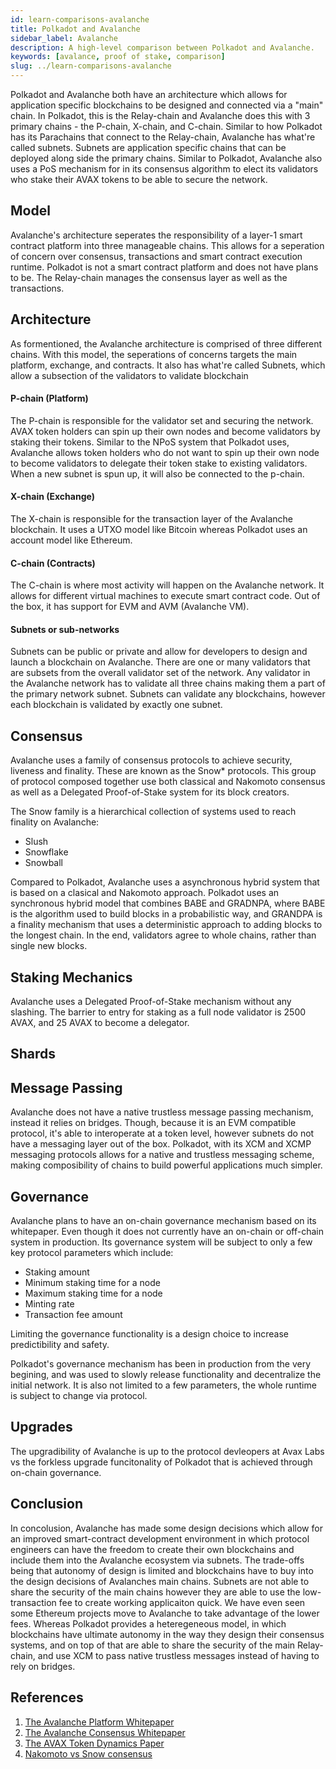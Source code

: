```yaml
---
id: learn-comparisons-avalanche
title: Polkadot and Avalanche
sidebar_label: Avalanche
description: A high-level comparison between Polkadot and Avalanche.
keywords: [avalance, proof of stake, comparison]
slug: ../learn-comparisons-avalanche
---
```


<!-- TODO: Add links -->

Polkadot and Avalanche both have an architecture which allows for application specific blockchains to be designed and connected via a "main" chain. In Polkadot, this is the Relay-chain and Avalanche does this with 3 primary chains - the P-chain, X-chain, and C-chain. Similar to how Polkadot has its Parachains that connect to the Relay-chain, Avalanche has what're called subnets. Subnets are application specific chains that can be deployed along side the primary chains. Similar to Polkadot, Avalanche also uses a PoS mechanism for in its consensus algorithm to elect its validators who stake their AVAX tokens to be able to secure the network.

## Model

Avalanche's architecture seperates the responsibility of a layer-1 smart contract platform into three manageable chains. This allows for a seperation of concern over consensus, transactions and smart contract execution runtime. Polkadot is not a smart contract platform and does not have plans to be. The Relay-chain manages the consensus layer as well as the transactions.

## Architecture

As formentioned, the Avalanche architecture is comprised of three different chains. With this model, the seperations of concerns targets the main platform, exchange, and contracts. It also has what're called Subnets, which allow a subsection of the validators to validate blockchain

#### P-chain (Platform)

The P-chain is responsible for the validator set and securing the network. AVAX token holders can spin up their own nodes and become validators by staking their tokens. Similar to the NPoS system that Polkadot uses, Avalanche allows token holders who do not want to spin up their own node to become validators to delegate their token stake to existing validators. When a new subnet is spun up, it will also be connected to the p-chain. 

<!-- TODO: do subnet validators also have to validate the p-chain? In Polkadot collators do not have to do this, but they do have to sync with the relay chain effectively running a relay chain node on their machine. -->

#### X-chain (Exchange)

The X-chain is responsible for the transaction layer of the Avalanche blockchain. It uses a UTXO model like Bitcoin whereas Polkadot uses an account model like Ethereum.

<!-- TODO: Figure out what a Directed Acyclyc Graph (DAG) is in accordance to a linear blockchain. And state the different in the Polkadot model -->

#### C-chain (Contracts)

The C-chain is where most activity will happen on the Avalanche network. It allows for different virtual machines to execute smart contract code. Out of the box, it has support for EVM and AVM (Avalanche VM). 

#### Subnets or sub-networks

Subnets can be public or private and allow for developers to design and launch a blockchain on Avalanche. There are one or many validators that are subsets from the overall validator set of the network. Any validator in the Avalanche network has to validate all three chains making them a part of the primary network subnet. Subnets can validate any blockchains, however each blockchain is validated by exactly one subnet. 

<!-- TODO: How different is this model from the parachain model? Do subnets also have to use the avalanche consensus model? They have a choice of VM but do they of consensus? -->

## Consensus 

<!-- TODO: Dig into each Snow protocol in detail -->

Avalanche uses a family of consensus protocols to achieve security, liveness and finality. These are known as the Snow* protocols. This group of protocol composed together use both classical and Nakomoto consensus as well as a Delegated Proof-of-Stake system for its block creators.

The Snow family is a hierarchical collection of systems used to reach finality on Avalanche:

- Slush
- Snowflake
- Snowball


Compared to Polkadot, Avalanche uses a asynchronous hybrid system that is based on a clasical and Nakomoto approach. Polkadot uses an synchronous hybrid model that combines BABE and GRADNPA, where BABE is the algorithm used to build blocks in a probabilistic way, and GRANDPA is a finality mechanism that uses a deterministic approach to adding blocks to the longest chain. In the end, validators agree to whole chains, rather than single new blocks.

## Staking Mechanics

<!-- TODO: Add Polkadot comparison to become a validator and nominator -->

Avalanche uses a Delegated Proof-of-Stake mechanism without any slashing. The barrier to entry for staking as a full node validator is 2500 AVAX, and 25 AVAX to become a delegator. 

## Shards

<!-- TODO: Add sharding comparison... this will mainly be subnets vs parachains -->

## Message Passing

Avalanche does not have a native trustless message passing mechanism, instead it relies on bridges. Though, because it is an EVM compatible protocol, it's able to interoperate at a token level, however subnets do not have a messaging layer out of the box. Polkadot, with its XCM and XCMP messaging protocols allows for a native and trustless messaging scheme, making composibility of chains to build powerful applications much simpler.

## Governance
<!-- 
TODO: Add definitions to each key parameter that is subject to change via governance -->

Avalanche plans to have an on-chain governance mechanism based on its whitepaper. Even though it does not currently have an on-chain or off-chain system in production. Its governance system will be subject to only a few key protocol parameters which include:

- Staking amount
- Minimum staking time for a node
- Maximum staking time for a node
- Minting rate
- Transaction fee amount

Limiting the governance functionality is a design choice to increase predictibility and safety.

Polkadot's governance mechanism has been in production from the very begining, and was used to slowly release functionality and decentralize the initial network. It is also not limited to a few parameters, the whole runtime is subject to change via protocol.

## Upgrades

The upgradibility of Avalanche is up to the protocol devleopers at Avax Labs vs the forkless upgrade funcitonality of Polkadot that is achieved through on-chain governance.

## Conclusion

In concolusion, Avalanche has made some design decisions which allow for an improved smart-contract development environment in which protocol engineers can have the freedom to create their own blockchains and include them into the Avalanche ecosystem via subnets. The trade-offs being that autonomy of design is limited and blockchains have to buy into the design decisions of Avalanches main chains. Subnets are not able to share the security of the main chains however they are able to use the low-transaction fee to create working applicaiton quick. We have even seen some Ethereum projects move to Avalanche to take advantage of the lower fees. Whereas Polkadot provides a heteregeneous model, in which blockchains have ultimate autonomy in the way they design their consensus systems, and on top of that are able to share the security of the main Relay-chain, and use XCM to pass native trustless messages instead of having to rely on bridges.

## References

1. [The Avalanche Platform Whitepaper](https://assets.website-files.com/5d80307810123f5ffbb34d6e/6008d7bbf8b10d1eb01e7e16_Avalanche%20Platform%20Whitepaper.pdf)
2. [The Avalanche Consensus Whitepaper](https://assets.website-files.com/5d80307810123f5ffbb34d6e/6009805681b416f34dcae012_Avalanche%20Consensus%20Whitepaper.pdf)
1. [The AVAX Token Dynamics Paper](https://assets.website-files.com/5d80307810123f5ffbb34d6e/6008d7bc56430d6b8792b8d1_Avalanche%20Native%20Token%20Dynamics.pdf)
1. [Nakomoto vs Snow consensus](https://gyuho.dev/nakamoto-bitcoin-vs-snow-avalanche-consensus.html#what-is-snow-consensus)


